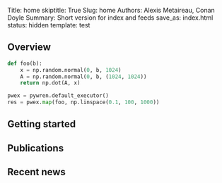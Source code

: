 Title: home
skiptitle: True
Slug: home
Authors: Alexis Metaireau, Conan Doyle
Summary: Short version for index and feeds
save_as: index.html
status: hidden
template: test

## Overview

```python
def foo(b):
    x = np.random.normal(0, b, 1024)
    A = np.random.normal(0, b, (1024, 1024))
    return np.dot(A, x)

pwex = pywren.default_executor()
res = pwex.map(foo, np.linspace(0.1, 100, 1000))
```

## Getting started

## Publications

## Recent news

